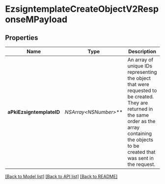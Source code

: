 # EzsigntemplateCreateObjectV2ResponseMPayload

## Properties
Name | Type | Description | Notes
------------ | ------------- | ------------- | -------------
**aPkiEzsigntemplateID** | **NSArray&lt;NSNumber*&gt;*** | An array of unique IDs representing the object that were requested to be created.  They are returned in the same order as the array containing the objects to be created that was sent in the request. | 

[[Back to Model list]](../README.md#documentation-for-models) [[Back to API list]](../README.md#documentation-for-api-endpoints) [[Back to README]](../README.md)


